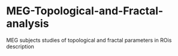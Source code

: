 # MEG-Topological-and-Fractal-analysis
MEG subjects studies of topological and fractal parameters in ROis description
